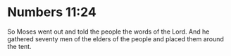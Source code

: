 # Numbers 11:24

So Moses went out and told the people the words of the Lord. And he gathered seventy men of the elders of the people and placed them around the tent.
